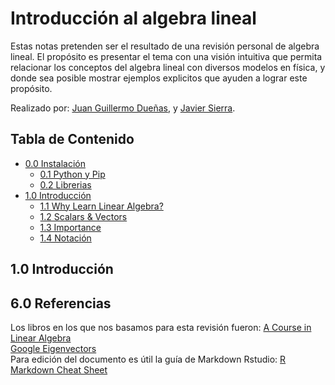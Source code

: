 # Introducción al algebra lineal

Estas notas pretenden ser el resultado de una revisión personal de algebra lineal. El propósito es presentar el tema con una visión intuitiva que permita relacionar los conceptos del algebra lineal con diversos modelos en física, y donde sea posible mostrar ejemplos explicitos que ayuden a lograr este propósito.

Realizado por: [Juan Guillermo Dueñas](jgduenasl@unal.edu.co), y [Javier Sierra](jsierra@unal.edu.co).

## Tabla de Contenido

- [0.0 Instalación](#00-setup)
	+ [0.1 Python y Pip](#01-python-and-pip)
	+ [0.2 Librerias](#02-libraries)
- [1.0 Introducción](#10-introduction)
	+ [1.1 Why Learn Linear Algebra?](#11-why-learn-linear-algebra)
	+ [1.2 Scalars & Vectors](#12-scalars--vectors)
	+ [1.3 Importance](#13-importance)
	+ [1.4 Notación](#14-notation)




## 1.0 Introducción

## 6.0 Referencias

Los libros en los que nos basamos para esta revisión fueron:
[A Course in Linear Algebra](https://ocw.mit.edu/courses/mathematics/18-06-linear-algebra-spring-2010/index.htm) <br>
[Google Eigenvectors](https://www.rose-hulman.edu/~bryan/googleFinalVersionFixed.pdf) <br>
Para edición del documento es útil la guía de Markdown Rstudio: [R Markdown Cheat Sheet](https://www.rstudio.com/wp-content/uploads/2015/02/rmarkdown-cheatsheet.pdf)<br>
